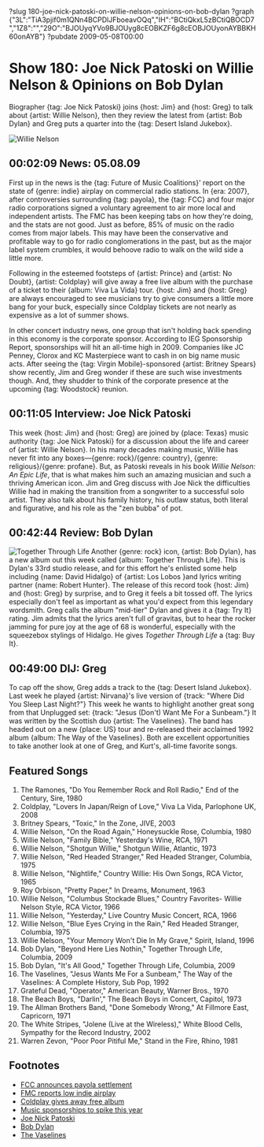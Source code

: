 ?slug 180-joe-nick-patoski-on-willie-nelson-opinions-on-bob-dylan
?graph {"3L":"TiA3pjif0m1QNn4BCPDlJFboeavOQq","IH":"BCtiQkxL5zBCtiQBOCD7","1Z8":"","29O":"BJOUyqYVo9BJOUyg8cEOBKZF6g8cEOBJOUyonAYBBKH60onAYB"}
?pubdate 2009-05-08T00:00

# Show 180: Joe Nick Patoski on Willie Nelson & Opinions on Bob Dylan

Biographer {tag: Joe Nick Patoski} joins {host: Jim} and {host: Greg} to talk about {artist: Willie Nelson}, then they review the latest from {artist: Bob Dylan} and Greg puts a quarter into the {tag: Desert Island Jukebox}.

![Willie Nelson](https://static.soundopinions.org/images/2009/willie.jpg)

## 00:02:09 News: 05.08.09
First up in the news is the {tag: Future of Music Coalitions}' report on the state of {genre: indie} airplay on commercial radio stations. In {era: 2007}, after controversies surrounding {tag: payola}, the {tag: FCC} and four major radio corporations signed a voluntary agreement to air more local and independent artists. The FMC has been keeping tabs on how they're doing, and the stats are not good. Just as before, 85% of music on the radio comes from major labels. This may have been the conservative and profitable way to go for radio conglomerations in the past, but as the major label system crumbles, it would behoove radio to walk on the wild side a little more.

Following in the esteemed footsteps of {artist: Prince} and {artist: No Doubt}, {artist: Coldplay} will give away a free live album with the purchase of a ticket to their {album: Viva La Vida} tour. {host: Jim} and {host: Greg} are always encouraged to see musicians try to give consumers a little more bang for your buck, especially since Coldplay tickets are not nearly as expensive as a lot of summer shows.

In other concert industry news, one group that isn't holding back spending in this economy is the corporate sponsor. According to IEG Sponsorship Report, sponsorships will hit an all-time high in 2009. Companies like JC Penney, Clorox and KC Masterpiece want to cash in on big name music acts. After seeing the {tag: Virgin Mobile}-sponsored {artist: Britney Spears} show recently, Jim and Greg wonder if these are such wise investments though. And, they shudder to think of the corporate presence at the upcoming {tag: Woodstock} reunion.

## 00:11:05 Interview: Joe Nick Patoski
This week {host: Jim} and {host: Greg} are joined by {place: Texas} music authority {tag: Joe Nick Patoski} for a discussion about the life and career of {artist: Willie Nelson}. In his many decades making music, Willie has never fit into any boxes—{genre: rock}/{genre: country}, {genre: religious}/{genre: profane}. But, as Patoski reveals in his book *Willie Nelson: An Epic Life*, that is what makes him such an amazing musician and such a thriving American icon. Jim and Greg discuss with Joe Nick the difficulties Willie had in making the transition from a songwriter to a successful solo artist. They also talk about his family history, his outlaw status, both literal and figurative, and his role as the "zen bubba" of pot.

## 00:42:44 Review: Bob Dylan
![Together Through Life](https://static.soundopinions.org/assets/180/1Z80.jpg)
Another {genre: rock} icon, {artist: Bob Dylan}, has a new album out this week called {album: Together Through Life}. This is Dylan's 33rd studio release, and for this effort he's enlisted some help including {name: David Hidalgo} of {artist: Los Lobos }and lyrics writing partner {name: Robert Hunter}. The release of this record took {host: Jim} and {host: Greg} by surprise, and to Greg it feels a bit tossed off. The lyrics especially don't feel as important as what you'd expect from this legendary wordsmith. Greg calls the album "mid-tier" Dylan and gives it a {tag: Try It} rating. Jim admits that the lyrics aren't full of gravitas, but to hear the rocker jamming for pure joy at the age of 68 is wonderful, especially with the squeezebox stylings of Hidalgo. He gives *Together Through Life* a {tag: Buy It}.

## 00:49:00 DIJ: Greg

To cap off the show, Greg adds a track to the {tag: Desert Island Jukebox}. Last week he played {artist: Nirvana}'s live version of {track: "Where Did You Sleep Last Night?"} This week he wants to highlight another great song from that Unplugged set: {track: "Jesus (Don't) Want Me For a Sunbeam."} It was written by the Scottish duo {artist: The Vaselines}. The band has headed out on a new {place: US} tour and re-released their acclaimed 1992 album {album: The Way of the Vaselines}. Both are excellent opportunities to take another look at one of Greg, and Kurt's, all-time favorite songs.

## Featured Songs

1. The Ramones, "Do You Remember Rock and Roll Radio," End of the Century, Sire, 1980
1. Coldplay, "Lovers In Japan/Reign of Love," Viva La Vida, Parlophone UK, 2008
1. Britney Spears, "Toxic," In the Zone, JIVE, 2003
1. Willie Nelson, "On the Road Again," Honeysuckle Rose, Columbia, 1980
1. Willie Nelson, "Family Bible," Yesterday's Wine, RCA, 1971
1. Willie Nelson, "Shotgun Willie," Shotgun Willie, Atlantic, 1973
1. Willie Nelson, "Red Headed Stranger," Red Headed Stranger, Columbia, 1975
1. Willie Nelson, "Nightlife," Country Willie: His Own Songs, RCA Victor, 1965
1. Roy Orbison, "Pretty Paper," In Dreams, Monument, 1963
1. Willie Nelson, "Columbus Stockade Blues," Country Favorites- Willie Nelson Style, RCA Victor, 1966
1. Willie Nelson, "Yesterday," Live Country Music Concert, RCA, 1966
1. Willie Nelson, "Blue Eyes Crying in the Rain," Red Headed Stranger, Columbia, 1975
1. Willie Nelson, "Your Memory Won't Die In My Grave," Spirit, Island, 1996
1. Bob Dylan, "Beyond Here Lies Nothin," Together Through Life, Columbia, 2009
1. Bob Dylan, "It's All Good," Together Through Life, Columbia, 2009
1. The Vaselines, "Jesus Wants Me For a Sunbeam," The Way of the Vaselines: A Complete History, Sub Pop, 1992
1. Grateful Dead, "Operator," American Beauty, Warner Bros., 1970
1. The Beach Boys, "Darlin'," The Beach Boys in Concert, Capitol, 1973
1. The Allman Brothers Band, "Done Somebody Wrong," At Fillmore East, Capricorn, 1971
1. The White Stripes, "Jolene (Live at the Wireless)," White Blood Cells, Sympathy for the Record Industry, 2002
1. Warren Zevon, "Poor Poor Pitiful Me," Stand in the Fire, Rhino, 1981

## Footnotes 
- [FCC announces payola settlement](http://www.npr.org/templates/story/story.php?storyId=9521092)
- [FMC reports low indie airplay](http://www.billboard.com/biz/articles/news/indies/1271198/future-of-music-coalition-reports-grim-airplay-data)
- [Coldplay gives away free album](http://news.bbc.co.uk/2/hi/entertainment/8028478.stm)
- [Music sponsorships to spike this year](http://www.billboard.com/biz/articles/news/branding/1271261/study-music-sponsorships-to-hit-new-high-in-2009)
- [Joe Nick Patoski](http://joenickp.com/)
- [Bob Dylan](http://www.bobdylan.com/us/home)
- [The Vaselines](https://www.facebook.com/The-Vaselines-1440429052880758/)
